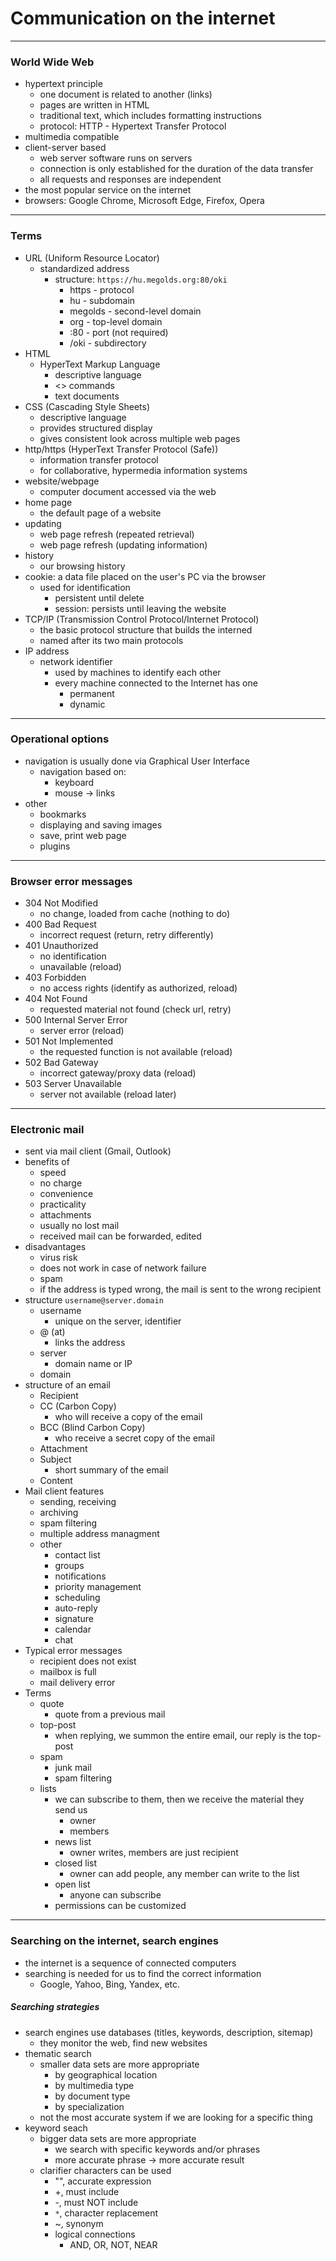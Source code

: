 # Communication on the internet
---
### World Wide Web
- hypertext principle
	- one document is related to another (links)
	- pages are written in HTML
	- traditional text, which includes formatting instructions
	- protocol: HTTP - Hypertext Transfer Protocol
- multimedia compatible
- client-server based
	- web server software runs on servers
	- connection is only established for the duration of the data transfer
	- all requests and responses are independent
- the most popular service on the internet
- browsers: Google Chrome, Microsoft Edge, Firefox, Opera
---
### Terms
- URL (Uniform Resource Locator)
	- standardized address
		- structure: `https://hu.megolds.org:80/oki`
			- https - protocol
			- hu - subdomain
			- megolds - second-level domain
			- org - top-level domain
			- :80 - port (not required)
			- /oki - subdirectory
- HTML 
	- HyperText Markup Language
		- descriptive language
		- <> commands
		- text documents
- CSS (Cascading Style Sheets)
	- descriptive language
	- provides structured display
	- gives consistent look across multiple web pages
- http/https (HyperText Transfer Protocol (Safe))
	- information transfer protocol
	- for collaborative, hypermedia information systems
- website/webpage
	- computer document accessed via the web
- home page
	- the default page of a website
- updating
	- web page refresh (repeated retrieval)
	- web page refresh (updating information)
- history
	- our browsing history
- cookie: a data file placed on the user's PC via the browser
	- used for identification 
		- persistent until delete
		- session: persists until leaving the website
- TCP/IP (Transmission Control Protocol/Internet Protocol)
	- the basic protocol structure that builds the interned
	- named after its two main protocols
- IP address
	- network identifier
		- used by machines to identify each other
		- every machine connected to the Internet has one
			- permanent
			- dynamic
---
### Operational options
- navigation is usually done via Graphical User Interface
	- navigation based on: 
		- keyboard
		- mouse -> links
- other
	- bookmarks
	- displaying and saving images
	- save, print web page
	- plugins
---
### Browser error messages
- 304 Not Modified
	- no change, loaded from cache (nothing to do)
- 400 Bad Request 
	- incorrect request (return, retry differently)
- 401 Unauthorized
	- no identification
	- unavailable (reload)
- 403 Forbidden
	- no access rights (identify as authorized, reload)
- 404 Not Found 
	- requested material not found (check url, retry)
- 500 Internal Server Error
	- server error (reload)
- 501 Not Implemented 
	- the requested function is not available (reload)
- 502 Bad Gateway
	- incorrect gateway/proxy data (reload)
- 503 Server Unavailable 
	- server not available (reload later)
---
### Electronic mail
- sent via mail client (Gmail, Outlook)
- benefits of
	- speed
	- no charge
	- convenience
	- practicality 
	- attachments
	- usually no lost mail
	- received mail can be forwarded, edited
- disadvantages
	- virus risk
	- does not work in case of network failure
	- spam
	- if the address is typed wrong, the mail is sent to the wrong recipient
- structure `username@server.domain`
	- username 
		- unique on the server, identifier
	- @ (at) 
		- links the address
	-  server
		- domain name or IP
	- domain
- structure of an email
	- Recipient
	- CC (Carbon Copy)
		- who will receive a copy of the email
	- BCC (Blind Carbon Copy)
		- who receive a secret copy of the email
	- Attachment
	- Subject
		- short summary of the email
	- Content
- Mail client features
	- sending, receiving
	- archiving
	- spam filtering
	- multiple address managment
	- other
		- contact list
		- groups
		- notifications
		- priority management
		- scheduling
		- auto-reply
		- signature
		- calendar
		- chat
- Typical error messages
	- recipient does not exist
	- mailbox is full
	- mail delivery error
- Terms
	- quote
		- quote from a previous mail
	- top-post
		- when replying, we summon the entire email, our reply is the top-post
	- spam 
		- junk mail
		- spam filtering
	- lists
		- we can subscribe to them, then we receive the material they send us
			- owner
			- members
		- news list
			- owner writes, members are just recipient
		- closed list
			- owner can add people, any member can write to the list
		- open list
			- anyone can subscribe
		- permissions can be customized
---
### Searching on the internet, search engines
- the internet is a sequence of connected computers
- searching is needed for us to find the correct information
	- Google, Yahoo, Bing, Yandex, etc.

##### Searching strategies
- search engines use databases (titles, keywords, description, sitemap)
	- they monitor the web, find new websites
- thematic search
	- smaller data sets are more appropriate
		- by geographical location 
		- by multimedia type 
		- by document type
		- by specialization
	- not the most accurate system if we are looking for a specific thing
- keyword seach
	- bigger data sets are more appropriate
		- we search with specific keywords and/or phrases
		- more accurate phrase -> more accurate result
	- clarifier characters can be used
		- "", accurate expression
		- +, must include
		- -, must NOT include
		- `*`, character replacement
		- ~, synonym
		- logical connections
			- AND, OR, NOT, NEAR